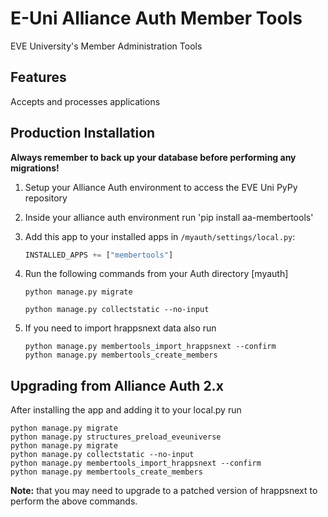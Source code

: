 # E-Uni Alliance Auth Member Tools

EVE University's Member Administration Tools

## Features

Accepts and processes applications

## Production Installation

**Always remember to back up your database before performing any migrations!**

1. Setup your Alliance Auth environment to access the EVE Uni PyPy repository

2. Inside your alliance auth environment run 'pip install aa-membertools'

3. Add this app to your installed apps in `/myauth/settings/local.py`:

    ```python
    INSTALLED_APPS += ["membertools"]
    ```

4. Run the following commands from your Auth directory [myauth]

    ```shell
    python manage.py migrate

    python manage.py collectstatic --no-input
    ```

5. If you need to import hrappsnext data also run
    ```shell
    python manage.py membertools_import_hrappsnext --confirm
    python manage.py membertools_create_members
    ```

## Upgrading from Alliance Auth 2.x

After installing the app and adding it to your local.py run

  ```shell
  python manage.py migrate
  python manage.py structures_preload_eveuniverse
  python manage.py migrate
  python manage.py collectstatic --no-input
  python manage.py membertools_import_hrappsnext --confirm
  python manage.py membertools_create_members
```
**Note:** that you may need to upgrade to a patched version of hrappsnext to perform the above commands.
